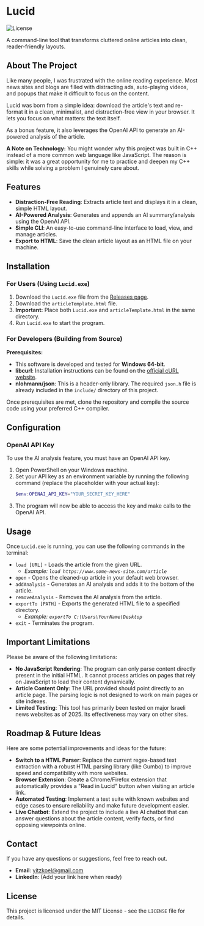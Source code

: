 # Lucid

![License](https://img.shields.io/badge/license-MIT-blue)

A command-line tool that transforms cluttered online articles into clean, reader-friendly layouts.

## About The Project

Like many people, I was frustrated with the online reading experience. Most news sites and blogs are filled with distracting ads, auto-playing videos, and popups that make it difficult to focus on the content.

Lucid was born from a simple idea: download the article's text and re-format it in a clean, minimalist, and distraction-free view in your browser. It lets you focus on what matters: the text itself.

As a bonus feature, it also leverages the OpenAI API to generate an AI-powered analysis of the article.

**A Note on Technology:** You might wonder why this project was built in C++ instead of a more common web language like JavaScript. The reason is simple: it was a great opportunity for me to practice and deepen my C++ skills while solving a problem I genuinely care about.

## Features

-    **Distraction-Free Reading**: Extracts article text and displays it in a clean, simple HTML layout.
-    **AI-Powered Analysis**: Generates and appends an AI summary/analysis using the OpenAI API.
-    **Simple CLI**: An easy-to-use command-line interface to load, view, and manage articles.
-    **Export to HTML**: Save the clean article layout as an HTML file on your machine.

## Installation

### For Users (Using `Lucid.exe`)

1.  Download the `Lucid.exe` file from the [Releases page](https://github.com/yitzkoel/Lucid).
2.  Download the `articleTemplate.html` file.
3.  **Important:** Place both `Lucid.exe` and `articleTemplate.html` in the same directory.
4.  Run `Lucid.exe` to start the program.

### For Developers (Building from Source)

**Prerequisites:**
* This software is developed and tested for **Windows 64-bit**.
* **libcurl**: Installation instructions can be found on the [official cURL website](https://curl.se/).
* **nlohmann/json**: This is a header-only library. The required `json.h` file is already included in the `include/` directory of this project.

Once prerequisites are met, clone the repository and compile the source code using your preferred C++ compiler.

## Configuration

### OpenAI API Key

To use the AI analysis feature, you must have an OpenAI API key.

1.  Open PowerShell on your Windows machine.
2.  Set your API key as an environment variable by running the following command (replace the placeholder with your actual key):
    ```powershell
    $env:OPENAI_API_KEY="YOUR_SECRET_KEY_HERE"
    ```
3.  The program will now be able to access the key and make calls to the OpenAI API.

## Usage

Once `Lucid.exe` is running, you can use the following commands in the terminal:

-   `load [URL]` - Loads the article from the given URL.
    -   *Example: `load https://www.some-news-site.com/article`*
-   `open` - Opens the cleaned-up article in your default web browser.
-   `addAnalysis` - Generates an AI analysis and adds it to the bottom of the article.
-   `removeAnalysis` - Removes the AI analysis from the article.
-   `exportTo [PATH]` - Exports the generated HTML file to a specified directory.
    -   *Example: `exportTo C:\Users\YourName\Desktop`*
-   `exit` - Terminates the program.

## Important Limitations

Please be aware of the following limitations:

-   **No JavaScript Rendering**: The program can only parse content directly present in the initial HTML. It cannot process articles on pages that rely on JavaScript to load their content dynamically.
-   **Article Content Only**: The URL provided should point directly to an article page. The parsing logic is not designed to work on main pages or site indexes.
-   **Limited Testing**: This tool has primarily been tested on major Israeli news websites as of 2025. Its effectiveness may vary on other sites.

## Roadmap & Future Ideas

Here are some potential improvements and ideas for the future:

-   **Switch to a HTML Parser**: Replace the current regex-based text extraction with a robust HTML parsing library (like Gumbo) to improve speed and compatibility with more websites.
-   **Browser Extension**: Create a Chrome/Firefox extension that automatically provides a "Read in Lucid" button when visiting an article link.
-   **Automated Testing**: Implement a test suite with known websites and edge cases to ensure reliability and make future development easier.
-   **Live Chatbot**: Extend the project to include a live AI chatbot that can answer questions about the article content, verify facts, or find opposing viewpoints online.

## Contact

If you have any questions or suggestions, feel free to reach out.

-   **Email**: yitzkoel@gmail.com
-   **LinkedIn**: (Add your link here when ready)

## License

This project is licensed under the MIT License - see the `LICENSE` file for details.